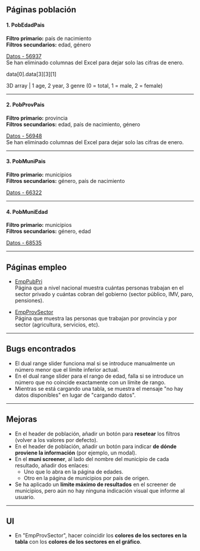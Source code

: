 ## Páginas población

#### 1. PobEdadPais

**Filtro primario:** país de nacimiento  
**Filtros secundarios:** edad, género  

[Datos - 56937](https://www.ine.es/jaxiT3/Tabla.htm?t=56937)  
Se han eliminado columnas del Excel para dejar solo las cifras de enero.

data[0].data[3][3][1]

3D array | 1 age, 2 year, 3 genre (0 = total, 1 = male, 2 = female)

---

#### 2. PobProvPais

**Filtro primario:** provincia  
**Filtros secundarios:** edad, país de nacimiento, género  

[Datos - 56948](https://www.ine.es/jaxiT3/Tabla.htm?t=56948&L=0)  
Se han eliminado columnas del Excel para dejar solo las cifras de enero.



---

#### 3. PobMuniPais

**Filtro primario:** municipios  
**Filtros secundarios:** género, país de nacimiento  

[Datos - 66322](https://www.ine.es/jaxiT3/Tabla.htm?t=66322&L=0)

---

#### 4. PobMuniEdad

**Filtro primario:** municipios  
**Filtros secundarios:** género, edad  

[Datos - 68535](https://www.ine.es/jaxiT3/Tabla.htm?t=68535&L=0)

---

## Páginas empleo

- [EmpPubPri](https://www.ine.es/jaxiT3/Tabla.htm?t=65321)  
  Página que a nivel nacional muestra cuántas personas trabajan en el sector privado y cuántas cobran del gobierno (sector público, IMV, paro, pensiones).

- [EmpProvSector](https://www.ine.es/jaxiT3/Tabla.htm?t=65354)  
  Página que muestra las personas que trabajan por provincia y por sector (agricultura, servicios, etc).

---

## Bugs encontrados

- El dual range slider funciona mal si se introduce manualmente un número menor que el límite inferior actual.
- En el dual range slider para el rango de edad, falla si se introduce un número que no coincide exactamente con un límite de rango.
- Mientras se está cargando una tabla, se muestra el mensaje "no hay datos disponibles" en lugar de "cargando datos".

---

## Mejoras

- En el header de población, añadir un botón para **resetear** los filtros (volver a los valores por defecto).
- En el header de población, añadir un botón para indicar **de dónde proviene la información** (por ejemplo, un modal).
- En el **muni screener**, al lado del nombre del municipio de cada resultado, añadir dos enlaces:
  - Uno que lo abra en la página de edades.
  - Otro en la página de municipios por país de origen.
- Se ha aplicado un **límite máximo de resultados** en el screener de municipios, pero aún no hay ninguna indicación visual que informe al usuario.

---

## UI

- En "EmpProvSector", hacer coincidir los **colores de los sectores en la tabla** con los **colores de los sectores en el gráfico**.
